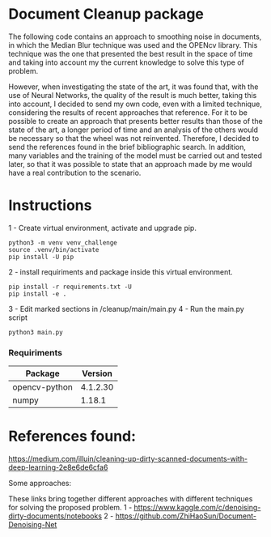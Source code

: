 # Document Cleanup package


The following code contains an approach to smoothing noise in documents, in which the Median Blur technique was used and the OPENcv library. This technique was the one that presented the best result in the space of time and taking into account my the current knowledge to solve this type of problem.


However, when investigating the state of the art, it was found that, with the use of Neural Networks, the quality of the result is much better, taking this into account, I decided to send my own code, even with a limited technique, considering the results of recent approaches that reference. For it to be possible to create an approach that presents better results than those of the state of the art, a longer period of time and an analysis of the others would be necessary so that the wheel was not reinvented. Therefore, I decided to send the references found in the brief bibliographic search. In addition, many variables and the training of the model must be carried out and tested later, so that it was possible to state that an approach made by me would have a real contribution to the scenario.

# Instructions

1 - Create virtual environment, activate and upgrade pip.
```
python3 -m venv venv_challenge
source .venv/bin/activate
pip install -U pip
```
2 - install requiriments and package inside this virtual environment.
```
pip install -r requirements.txt -U
pip install -e .
```
3 - Edit marked sections in /cleanup/main/main.py
4 - Run the main.py script
```
python3 main.py
```
### Requiriments


| Package | Version |
| ------ | ------ |
| opencv-python| 4.1.2.30  |
| numpy | 1.18.1 |


# References found:

https://medium.com/illuin/cleaning-up-dirty-scanned-documents-with-deep-learning-2e8e6de6cfa6


Some approaches: 

These links bring together different approaches with different techniques for solving the proposed problem.
1 - https://www.kaggle.com/c/denoising-dirty-documents/notebooks
2 - https://github.com/ZhiHaoSun/Document-Denoising-Net
